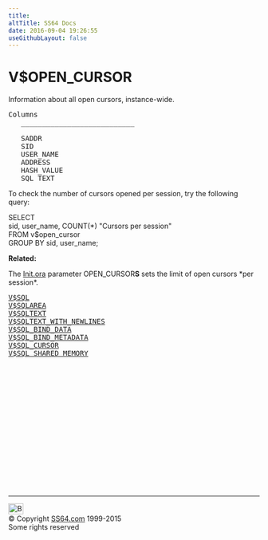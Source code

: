 ```yaml
---
title:
altTitle: SS64 Docs
date: 2016-09-04 19:26:55
useGithubLayout: false
---
```

<!-- #BeginLibraryItem "/Library/head_orav.lbi" --><!-- #EndLibraryItem --><h1>V$OPEN_CURSOR </h1>  
 <p> <span class="body">Information about all open cursors, instance-wide. </span></p> 
 
<pre>Columns
   ___________________________
 
   SADDR
   SID
   USER_NAME
   ADDRESS
   HASH_VALUE
   SQL_TEXT</pre>
<p>To check the number of cursors opened per session, try the following
query:</p>
<p>SELECT<br>
  sid, user_name, COUNT(*) "Cursors per session" <br>
  FROM v$open_cursor <br>
  GROUP BY sid, user_name;</p>
<p><b>Related:</b></p>
<p>The <a href="../ora/syntax-initora.html">Init.ora</a> parameter OPEN_CURSOR<b>S</b> sets the limit of open cursors *per session*. </p>
<pre><a href="V$SQL.html">V$SQL</a> 
<a href="V$SQLAREA.html">V$SQLAREA</a> 
<a href="V$SQLTEXT.html">V$SQLTEXT</a> 
<a href="V$SQLTEXT_WITH_NEWLINES.html">V$SQLTEXT_WITH_NEWLINES</a> 
<a href="V$SQL_BIND_DATA.html">V$SQL_BIND_DATA</a> 
<a href="V$SQL_BIND_METADATA.html">V$SQL_BIND_METADATA</a> 
<a href="V$SQL_CURSOR.html">V$SQL_CURSOR</a> 
<a href="V$SQL_SHARED_MEMORY.html">V$SQL_SHARED_MEMORY</a></pre><!-- #BeginLibraryItem "/Library/foot_orad.lbi" --><p>
<!-- oracle-footer -->
<ins class="adsbygoogle" style="display:inline-block;width:300px;height:250px" data-ad-client="ca-pub-6140977852749469" data-ad-slot="4275490898"></ins>
<script>
(adsbygoogle = window.adsbygoogle || []).push({});
</script></p>
<hr>
<div id="bl" class="footer"><a href="V$OPEN_CURSOR.html#"><img src="../images/top.png" width="30" height="22" alt="Back to the Top"></a></div>
<div id="br" class="footer, tagline">© Copyright <a href="http://ss64.com/">SS64.com</a> 1999-2015<br>
Some rights reserved</div>
<!-- #EndLibraryItem -->

